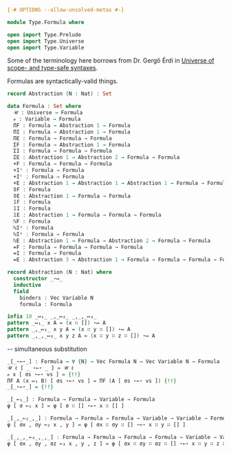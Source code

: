 
```agda
{-# OPTIONS --allow-unsolved-metas #-}
```

```agda
module Type.Formula where
```

```agda
open import Type.Prelude
open import Type.Universe
open import Type.Variable
```

Some of the terminology here borrows from Dr. Gergő Érdi in [Universe of scope- and type-safe syntaxes](https://raw.githubusercontent.com/gergoerdi/universe-of-syntax/d7d5952cce76be551ff5869914b273be2d398069/README.md).

Formulas are syntactically-valid things.

```agda
record Abstraction (N : Nat) : Set

data Formula : Set where
  𝒰 : Universe → Formula
  𝓋 : Variable → Formula
  ΠF : Formula → Abstraction 1 → Formula
  ΠI : Formula → Abstraction 1 → Formula
  ΠE : Formula → Formula → Formula
  ΣF : Formula → Abstraction 1 → Formula
  ΣI : Formula → Formula → Formula
  ΣE : Abstraction 1 → Abstraction 2 → Formula → Formula
  +F : Formula → Formula → Formula
  +Iˡ : Formula → Formula
  +Iʳ : Formula → Formula
  +E : Abstraction 1 → Abstraction 1 → Abstraction 1 → Formula → Formula
  𝟘F : Formula
  𝟘E : Abstraction 1 → Formula → Formula
  𝟙F : Formula
  𝟙I : Formula
  𝟙E : Abstraction 1 → Formula → Formula → Formula
  ℕF : Formula
  ℕIᶻ : Formula
  ℕIˢ : Formula → Formula
  ℕE : Abstraction 1 → Formula → Abstraction 2 → Formula → Formula
  =F : Formula → Formula → Formula → Formula
  =I : Formula → Formula
  =E : Abstraction 3 → Abstraction 1 → Formula → Formula → Formula → Formula
```

```agda
record Abstraction (N : Nat) where
  constructor _⋆↦_
  inductive
  field
    binders : Vec Variable N
    formula : Formula

infix 10 _↦₁_ _,_↦₂_ _,_,_↦₃_
pattern _↦₁_ x A = (x ∷ []) ⋆↦ A
pattern _,_↦₂_ x y A = (x ∷ y ∷ []) ⋆↦ A
pattern _,_,_↦₃_ x y z A = (x ∷ y ∷ z ∷ []) ⋆↦ A
```

-- simultaneous substitution

```agda
_[_⋆←⋆_] : Formula → ∀ {N} → Vec Formula N → Vec Variable N → Formula
𝒰 ℓ [ _ ⋆←⋆ _ ] = 𝒰 ℓ
𝓋 x [ σs ⋆←⋆ vs ] = {!!}
ΠF A (x ↦₁ B) [ σs ⋆←⋆ vs ] = ΠF (A [ σs ⋆←⋆ vs ]) {!!}
_[_⋆←⋆_] = {!!}

_[_←₁_] : Formula → Formula → Variable → Formula
φ [ σ ←₁ x ] = φ [ σ ∷ [] ⋆←⋆ x ∷ [] ]

_[_,_←₂_,_] : Formula → Formula → Formula → Variable → Variable → Formula
φ [ σx , σy ←₂ x , y ] = φ [ σx ∷ σy ∷ [] ⋆←⋆ x ∷ y ∷ [] ]

_[_,_,_←₃_,_,_] : Formula → Formula → Formula → Formula → Variable → Variable → Variable → Formula
φ [ σx , σy , σz ←₃ x , y , z ] = φ [ σx ∷ σy ∷ σz ∷ [] ⋆←⋆ x ∷ y ∷ z ∷ [] ]
```
